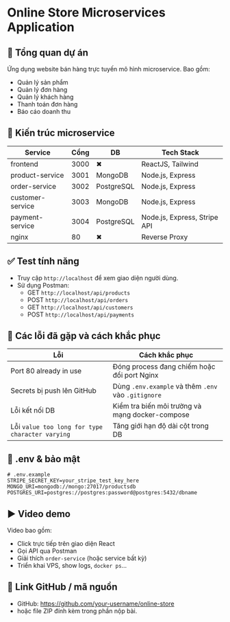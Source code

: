 # Online Store Microservices Application

## 📌 Tổng quan dự án

Ứng dụng website bán hàng trực tuyến mô hình microservice. Bao gồm:
- Quản lý sản phẩm
- Quản lý đơn hàng
- Quản lý khách hàng
- Thanh toán đơn hàng
- Báo cáo doanh thu

## 🧱 Kiến trúc microservice

| Service            | Cổng | DB        | Tech Stack         |
|--------------------|------|-----------|--------------------|
| frontend           | 3000 | ✖         | ReactJS, Tailwind  |
| product-service    | 3001 | MongoDB   | Node.js, Express   |
| order-service      | 3002 | PostgreSQL| Node.js, Express   |
| customer-service   | 3003 | MongoDB   | Node.js, Express   |
| payment-service    | 3004 | PostgreSQL| Node.js, Express, Stripe API |
| nginx              | 80   | ✖         | Reverse Proxy      |

## ✅ Test tính năng

- Truy cập `http://localhost` để xem giao diện người dùng.
- Sử dụng Postman:
  - GET `http://localhost/api/products`
  - POST `http://localhost/api/orders`
  - GET `http://localhost/api/customers`
  - POST `http://localhost/api/payments`

## 🐞 Các lỗi đã gặp và cách khắc phục

| Lỗi | Cách khắc phục |
|-----|----------------|
| Port 80 already in use | Đóng process đang chiếm hoặc đổi port Nginx |
| Secrets bị push lên GitHub | Dùng `.env.example` và thêm `.env` vào `.gitignore` |
| Lỗi kết nối DB | Kiểm tra biến môi trường và mạng docker-compose |
| Lỗi `value too long for type character varying` | Tăng giới hạn độ dài cột trong DB |

## 🔐 .env & bảo mật

```env
# .env.example
STRIPE_SECRET_KEY=your_stripe_test_key_here
MONGO_URI=mongodb://mongo:27017/productsdb
POSTGRES_URI=postgres://postgres:password@postgres:5432/dbname
```

## ▶️ Video demo

Video bao gồm:
- Click trực tiếp trên giao diện React
- Gọi API qua Postman
- Giải thích `order-service` (hoặc service bất kỳ)
- Triển khai VPS, show logs, `docker ps`...

## 🔗 Link GitHub / mã nguồn

- GitHub: https://github.com/your-username/online-store
- hoặc file ZIP đính kèm trong phần nộp bài.